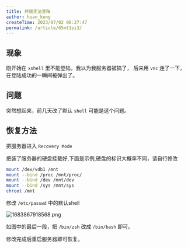 ```yaml
---
title: 终端无法登陆
author: huan_kong
createTime: 2023/07/02 00:27:47
permalink: /article/65mt1pi3/
---
```


## 现象

刚开始在 `xshell` 里不能登陆，我以为我服务器被搞了，
后来用 `vnc` 连了一下，在登陆成功的一瞬间被弹出了。

## 问题

突然想起来，前几天改了默认 `shell` 可能是这个问题。

## 恢复方法

把服务器进入 `Recovery Mode`

把装了服务器的硬盘挂载好,下面是示例,硬盘的标识大概率不同，请自行修改

~~~bash
mount /dev/vdb1 /mnt
mount --bind /proc /mnt/proc/
mount --bind /dev /mnt/dev
mount --bind /sys /mnt/sys
chroot /mnt
~~~

修改 `/etc/passwd` 中的默认shell

![1683867918568.png](https://img.huankong.top/i/2023/05/12/645dc90f8bf53.png)

如图中的最后一段，把 `/bin/zsh` 改成 `/bin/bash` 即可。

修改完成后重启服务器即可恢复。
